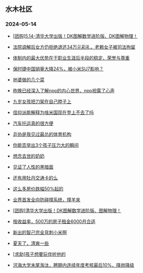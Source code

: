 ## 水木社区 
### 2024-05-14

+ [[团购]5.14-清华大学出版！DK图解数学进阶版、DK图解物理！](https://www.mysmth.net/nForum/article/ADAgent_TG/1321292)

+ [法院调解后女方仍拒绝退还34万元彩礼，老赖女子被司法拘留](https://www.mysmth.net/nForum/article/FamilyLife/1766697027)

+ [体制内的最大优势在于职业生涯后半段的稳定、荣誉与尊重](https://www.mysmth.net/nForum/article/WorkingLife/44490)

+ [保时捷中国销量大降24%，被小米SU7影响？](https://www.mysmth.net/nForum/article/GreenAuto/1573328)

+ [地婆做的几个菜](https://www.mysmth.net/nForum/article/Food/1709737)

+ [昨晚已经深入了解npp的内心世界，npp袒露了心声](https://www.mysmth.net/nForum/article/OurEstate/2973855)

+ [九岁女孩把刀架在自己脖子上](https://www.mysmth.net/nForum/article/ChildEducation/2380641)

+ [信仰派能解释为啥米国现在登上不去了吗](https://www.mysmth.net/nForum/article/Aero/439074)

+ [汽车托运真的很方便](https://www.mysmth.net/nForum/article/AutoTravel/13653974)

+ [乒协是我见过最怂的体育机构](https://www.mysmth.net/nForum/article/Pingpang/3847)

+ [你能否举出3个孩子压力大的瞬间](https://www.mysmth.net/nForum/article/ChildEducation/2381392)

+ [想念去世的奶奶](https://www.mysmth.net/nForum/article/Age/20358664)

+ [见证了人性的黑暗面](https://www.mysmth.net/nForum/article/MyFamily/266620)

+ [还有用牡丹交通卡的么](https://www.mysmth.net/nForum/article/AutoWorld/1944830562)

+ [这么多房价跌幅50%起的](https://www.mysmth.net/nForum/article/OurEstate/2974032)

+ [业界首发全向防碰撞系统，撞羊来](https://www.mysmth.net/nForum/article/GreenAuto/1574414)

+ [[团购]清华大学出版！DK图解数学进阶版、图解物理！](https://www.mysmth.net/nForum/article/ADAgent_TG/1321292)

+ [按收益率，500万的房子租金6000月合适](https://www.mysmth.net/nForum/article/OurEstate/2974191)

+ [新出的智己完全背刺小米啊](https://www.mysmth.net/nForum/article/GreenAuto/1574252)

+ [夏天了，清爽一些](https://www.mysmth.net/nForum/article/FashionShow/507787)

+ [[求助]孩子想要玩伴听他的](https://www.mysmth.net/nForum/article/FamilyLife/1766695767)

+ [河海大学末尾淘汰，聘期内连续年度考核最后10%，降岗降级](https://www.mysmth.net/nForum/article/QingJiao/865231)


